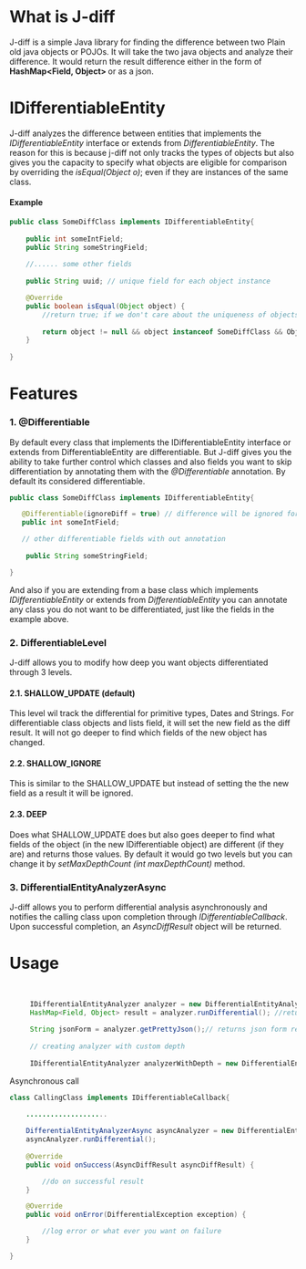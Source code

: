 # What is J-diff
J-diff is a simple Java library for finding the difference between two 
Plain old java objects or POJOs. It will take the two java objects and 
analyze their difference. It would return the result difference 
either in the form of <b>HashMap<Field, Object> </b> or as a json. 

# IDifferentiableEntity
J-diff analyzes the difference between entities that implements the
<i>IDifferentiableEntity</i> interface or extends from <i>DifferentiableEntity</i>.
The reason for this is because j-diff not only tracks the types of objects but also gives
you the capacity to specify what objects are eligible for comparison by overriding the <i>isEqual(Object o)</i>; 
even if they are instances of the same class. 

<h4>Example</h4>
<p>

```java
public class SomeDiffClass implements IDifferentiableEntity{
    
    public int someIntField;
    public String someStringField;
    
    //...... some other fields
    
    public String uuid; // unique field for each object instance

    @Override
    public boolean isEqual(Object object) {
        //return true; if we don't care about the uniqueness of objects
        
        return object != null && object instanceof SomeDiffClass && Objects.equals(((SomeDiffClass) object).uuid, uuid);
    }
    
}

```
 # Features
 
 <h3>1. @Differentiable </h3>
 By default every class that implements the IDifferentiableEntity interface or extends from DifferentiableEntity
 are differentiable. But J-diff gives you the ability to take further control which classes
 and also fields you want to skip differentiation by annotating them with the <i>@Differentiable</i>
 annotation. By default its considered differentiable.
 
 ```java
public class SomeDiffClass implements IDifferentiableEntity{

    @Differentiable(ignoreDiff = true) // difference will be ignored for this field
    public int someIntField;

    // other differentiable fields with out annotation
    
     public String someStringField;

}
 
 ```
 
 And also if you are extending from a base class which implements <i>IDifferentiableEntity</i>
 or extends from <i>DifferentiableEntity</i> you can annotate any class you do not want to be
 differentiated, just like the fields in the example above.
 
  <h3>2. DifferentiableLevel </h3>
  
  J-diff allows you to modify how deep you want objects differentiated through 3 levels.
  
  <h4> 2.1. SHALLOW_UPDATE (default) </h4>
  This level wil track the differential for primitive types, Dates and Strings. For differentiable class objects and lists field, 
  it will set the new field as the diff result. It will not go deeper to find which fields of the new object
  has changed.
  
   <h4> 2.2. SHALLOW_IGNORE </h4>
    This is similar to the SHALLOW_UPDATE but instead of setting the the new field as a result
    it will be ignored.
    
   <h4> 2.3. DEEP </h4>
      Does what SHALLOW_UPDATE does but also goes deeper to find what fields of the object (in the new IDifferentiable object)
      are different (if they are) and returns those values. By default it would go two levels but you can
      change it by <i>setMaxDepthCount (int maxDepthCount)</i> method.
    
 
 <h3>3. DifferentialEntityAnalyzerAsync </h3>
 
 J-diff allows you to perform differential analysis asynchronously and notifies the calling class
 upon completion through <i>IDifferentiableCallback</i>. Upon successful completion, an <i>AsyncDiffResult</i>
 object will be returned.
 
# Usage

```java

    
     IDifferentialEntityAnalyzer analyzer = new DifferentialEntityAnalyzer<SomeDiffClass>(oldObject, newObject);
     HashMap<Field, Object> result = analyzer.runDifferential(); //returns Field Object hashmap
        
     String jsonForm = analyzer.getPrettyJson();// returns json form result
     
     // creating analyzer with custom depth
     
     IDifferentialEntityAnalyzer analyzerWithDepth = new DifferentialEntityAnalyzer<SomeDiffClass>(oldObject, newObject,DifferentiableLevel.DEEP);


```
Asynchronous call

```java
class CallingClass implements IDifferentiableCallback{

    ....................
    
    DifferentialEntityAnalyzerAsync asyncAnalyzer = new DifferentialEntityAnalyzerAsync<CallingClass, SomeDiffClass>(this, oldObject, newObject);
    asyncAnalyzer.runDifferential();
    
    @Override
    public void onSuccess(AsyncDiffResult asyncDiffResult) {

        //do on successful result
    }

    @Override
    public void onError(DifferentialException exception) {

        //log error or what ever you want on failure
    }

}
```
 